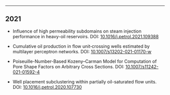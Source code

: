 ---
## 2021

- Influence of high permeability subdomains on steam injection performance in heavy-oil reservoirs. DOI: [10.1016/j.petrol.2021.109388](https://doi.org/10.1016/j.petrol.2021.109388)


- Cumulative oil production in flow unit‑crossing wells estimated by multilayer perceptron networks. DOI: [10.1007/s13202-021-01170-w](https://link.springer.com/article/10.1007%2Fs13202-021-01170-w)

- Poiseuille-Number-Based Kozeny–Carman Model for Computation of Pore Shape Factors on Arbitrary Cross Sections. DOI: [10.1007/s11242-021-01592-4](https://dx.doi.org/10.1007/s11242-021-01592-4)

- Well placement subclustering within partially oil-saturated flow units. DOI: [10.1016/j.petrol.2020.107730](https://dx.doi.org/10.1016/j.petrol.2020.107730)


